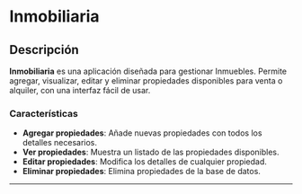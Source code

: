 # Inmobiliaria

## Descripción

**Inmobiliaria** es una aplicación diseñada para gestionar Inmuebles. Permite agregar, visualizar, editar y eliminar propiedades disponibles para venta o alquiler, con una interfaz fácil de usar.

### Características

- **Agregar propiedades**: Añade nuevas propiedades con todos los detalles necesarios.
- **Ver propiedades**: Muestra un listado de las propiedades disponibles.
- **Editar propiedades**: Modifica los detalles de cualquier propiedad.
- **Eliminar propiedades**: Elimina propiedades de la base de datos.

---

